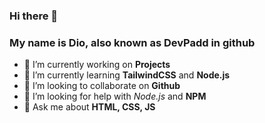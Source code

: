 ### Hi there 👋

### My name is Dio, also known as DevPadd in github

- 🔭 I’m currently working on **Projects**
- 🌱 I’m currently learning **TailwindCSS** and **Node.js**
- 👯 I’m looking to collaborate on **Github**
- 🤔 I’m looking for help with *Node.js* and  **NPM**
- 💬 Ask me about **HTML, CSS, JS**


<!--
**DevPadd/DevPadd** is a ✨ _special_ ✨ repository because its `README.md` (this file) appears on your GitHub profile.

Here are some ideas to get you started:

- 🔭 I’m currently working on ...
- 🌱 I’m currently learning ...
- 👯 I’m looking to collaborate on ...
- 🤔 I’m looking for help with ...
- 💬 Ask me about ...
- 📫 How to reach me: ...
- 😄 Pronouns: ...
- ⚡ Fun fact: ...
-->
